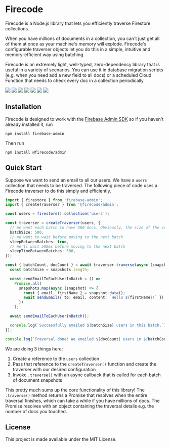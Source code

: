 # Firecode

Firecode is a Node.js library that lets you efficiently traverse Firestore collections.

When you have millions of documents in a collection, you can't just get all of them at once as your machine's memory will explode. Firecode's configurable traverser objects let you do this in a simple, intuitive and memory-efficient way using batching.

Firecode is an extremely light, well-typed, zero-dependency library that is useful in a variety of scenarios. You can use it in database migration scripts (e.g. when you need add a new field to all docs) or a scheduled Cloud Function that needs to check every doc in a collection periodically.

<p>
    <a href="https://npmjs.com/package/@firecode/admin" alt="Version">
        <img src="https://img.shields.io/npm/v/@firecode/admin" /></a>
    <a href="https://npmjs.com/package/@firecode/admin" alt="Size">
        <img src="https://img.shields.io/bundlephobia/min/@firecode/admin" /></a>
    <a href="https://npmjs.com/package/@firecode/admin" alt="Downloads">
        <img src="https://img.shields.io/npm/dm/@firecode/admin" /></a>
    <a href="https://" alt="Types">
        <img src="https://img.shields.io/npm/types/@firecode/admin" /></a>
    <a href="https://github.com/kafkas/firecode" alt="Activity">
        <img src="https://img.shields.io/github/commit-activity/m/kafkas/firecode" /></a>
    <a href="https://" alt="Last Commit">
        <img src="https://img.shields.io/github/last-commit/kafkas/firecode" /></a>
    <a href="https://lerna.js.org/" alt="Framework">
        <img src="https://img.shields.io/badge/maintained%20with-lerna-cc00ff.svg" /></a>
</p>

## Installation

Firecode is designed to work with the [Firebase Admin SDK](https://github.com/firebase/firebase-admin-node) so if you haven't already installed it, run

```
npm install firebase-admin
```

Then run

```
npm install @firecode/admin
```

## Quick Start

Suppose we want to send an email to all our users. We have a `users` collection that needs to be traversed. The following piece of code uses a Firecode traverser to do this simply and efficiently.

```ts
import { firestore } from 'firebase-admin';
import { createTraverser } from '@firecode/admin';

const users = firestore().collection('users');

const traverser = createTraverser(users, {
  // We want each batch to have 500 docs. Obviously, the size of the very last batch may be less than 500
  batchSize: 500,
  // We want to wait before moving to the next batch
  sleepBetweenBatches: true,
  // We'll wait 500ms before moving to the next batch
  sleepTimeBetweenBatches: 500,
});

const { batchCount, docCount } = await traverser.traverse(async (snapshots) => {
  const batchSize = snapshots.length;

  const sendEmailToEachUserInBatch = () =>
    Promise.all(
      snapshots.map(async (snapshot) => {
        const { email, firstName } = snapshot.data();
        await sendEmail({ to: email, content: `Hello ${firstName}!` });
      })
    );

  await sendEmailToEachUserInBatch();

  console.log(`Successfully emailed ${batchSize} users in this batch.`);
});

console.log(`Traversal done! We emailed ${docCount} users in ${batchCount} batches!`);
```

We are doing 3 things here:

1. Create a reference to the `users` collection
2. Pass that reference to the `createTraverser()` function and create the traverser with our desired configuration
3. Invoke `.traverse()` with an async callback that is called for each batch of document snapshots

This pretty much sums up the core functionality of this library! The `.traverse()` method returns a Promise that resolves when the entire traversal finishes, which can take a while if you have millions of docs. The Promise resolves with an object containing the traversal details e.g. the number of docs you touched.

## License

This project is made available under the MIT License.
